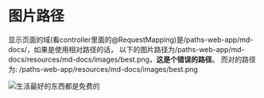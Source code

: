 # 图片路径

显示页面的域(看controller里面的@RequestMapping)是/paths-web-app/md-docs/，如果是使用相对路径的话，
以下的图片路径为/paths-web-app/md-docs/resources/md-docs/images/best.png，**这是个错误的路径**。
而对的路径为: /paths-web-app/resources/md-docs/images/best.png

![生活最好的东西都是免费的](../resources/md-docs/images/best.png)